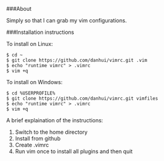###About

Simply so that I can grab my vim configurations.

###Installation instructions

To install on Linux:

    $ cd ~
    $ git clone https://github.com/danhui/vimrc.git .vim
    $ echo "runtime vimrc" > .vimrc
    $ vim +q


To install on Windows:

    $ cd %USERPROFILE%
    $ git clone https://github.com/danhui/vimrc.git vimfiles
    $ echo "runtime vimrc" > .vimrc
    $ vim +q

A brief explaination of the instructions:
1. Switch to the home directory
2. Install from github
3. Create .vimrc
4. Run vim once to install all plugins and then quit

